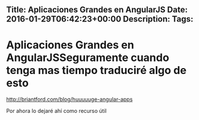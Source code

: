 Title: Aplicaciones Grandes en AngularJS
Date: 2016-01-29T06:42:23+00:00
Description: 
Tags: 
---
# Aplicaciones Grandes en AngularJSSeguramente cuando tenga mas tiempo traduciré algo de esto

http://briantford.com/blog/huuuuuge-angular-apps

Por ahora lo dejaré ahí como recurso útil